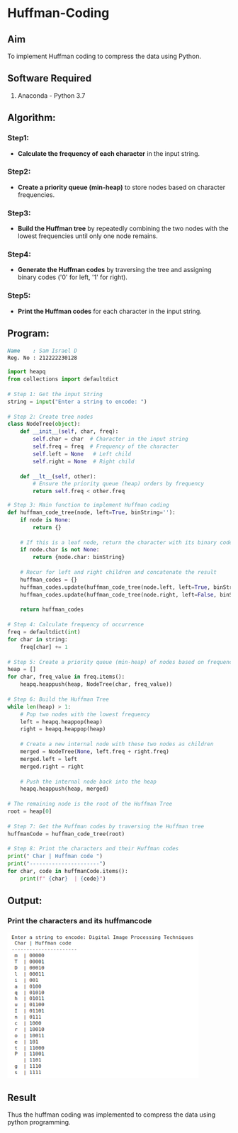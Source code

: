 # Huffman-Coding
## Aim
To implement Huffman coding to compress the data using Python.

## Software Required
1. Anaconda - Python 3.7

## Algorithm:

### Step1:
- **Calculate the frequency of each character** in the input string.

### Step2:
- **Create a priority queue (min-heap)** to store nodes based on character frequencies.

### Step3:
- **Build the Huffman tree** by repeatedly combining the two nodes with the lowest frequencies until only one node remains.

### Step4:
- **Generate the Huffman codes** by traversing the tree and assigning binary codes ('0' for left, '1' for right).

### Step5:
- **Print the Huffman codes** for each character in the input string.
 
## Program:
```md
Name    : Sam Israel D
Reg. No : 212222230128
```
``` Python
import heapq
from collections import defaultdict

# Step 1: Get the input String
string = input("Enter a string to encode: ")

# Step 2: Create tree nodes
class NodeTree(object):
    def __init__(self, char, freq):
        self.char = char  # Character in the input string
        self.freq = freq  # Frequency of the character
        self.left = None   # Left child
        self.right = None  # Right child

    def __lt__(self, other):
        # Ensure the priority queue (heap) orders by frequency
        return self.freq < other.freq
```
```python
# Step 3: Main function to implement Huffman coding
def huffman_code_tree(node, left=True, binString=''):
    if node is None:
        return {}
    
    # If this is a leaf node, return the character with its binary code
    if node.char is not None:
        return {node.char: binString}
    
    # Recur for left and right children and concatenate the result
    huffman_codes = {}
    huffman_codes.update(huffman_code_tree(node.left, left=True, binString=binString + '0'))
    huffman_codes.update(huffman_code_tree(node.right, left=False, binString=binString + '1'))
    
    return huffman_codes

# Step 4: Calculate frequency of occurrence
freq = defaultdict(int)
for char in string:
    freq[char] += 1

# Step 5: Create a priority queue (min-heap) of nodes based on frequency
heap = []
for char, freq_value in freq.items():
    heapq.heappush(heap, NodeTree(char, freq_value))

# Step 6: Build the Huffman Tree
while len(heap) > 1:
    # Pop two nodes with the lowest frequency
    left = heapq.heappop(heap)
    right = heapq.heappop(heap)

    # Create a new internal node with these two nodes as children
    merged = NodeTree(None, left.freq + right.freq)
    merged.left = left
    merged.right = right

    # Push the internal node back into the heap
    heapq.heappush(heap, merged)

# The remaining node is the root of the Huffman Tree
root = heap[0]

# Step 7: Get the Huffman codes by traversing the Huffman tree
huffmanCode = huffman_code_tree(root)

# Step 8: Print the characters and their Huffman codes
print(" Char | Huffman code ")
print("----------------------")
for char, code in huffmanCode.items():
    print(f" {char}  | {code}")
```
## Output:

### Print the characters and its huffmancode
![image](./images/output.png)



## Result
Thus the huffman coding was implemented to compress the data using python programming.
